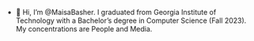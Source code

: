 - 👋 Hi, I’m @MaisaBasher. 
I graduated from Georgia Institute of Technology with a Bachelor’s degree in Computer Science (Fall 2023). 
My concentrations are People and Media.



<!---
MaisaBasher/MaisaBasher is a ✨ special ✨ repository because its `README.md` (this file) appears on your GitHub profile.
You can click the Preview link to take a look at your changes.
--->
